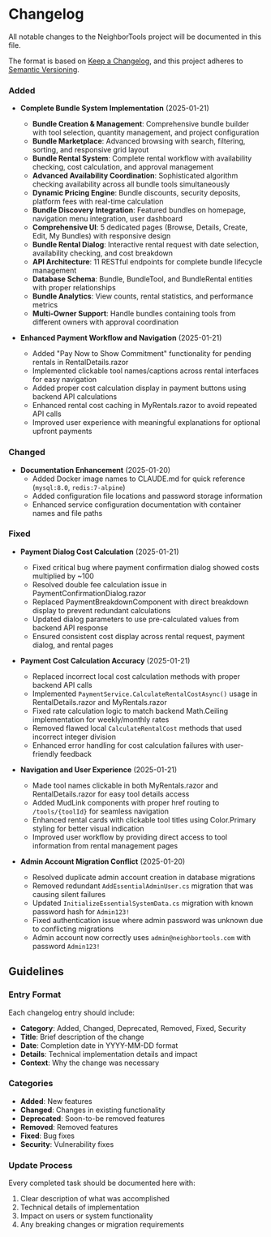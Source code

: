 # Changelog

All notable changes to the NeighborTools project will be documented in this file.

The format is based on [Keep a Changelog](https://keepachangelog.com/en/1.0.0/), and this project adheres to [Semantic Versioning](https://semver.org/spec/v2.0.0.html).

### Added
- **Complete Bundle System Implementation** (2025-01-21)
  - **Bundle Creation & Management**: Comprehensive bundle builder with tool selection, quantity management, and project configuration
  - **Bundle Marketplace**: Advanced browsing with search, filtering, sorting, and responsive grid layout
  - **Bundle Rental System**: Complete rental workflow with availability checking, cost calculation, and approval management
  - **Advanced Availability Coordination**: Sophisticated algorithm checking availability across all bundle tools simultaneously
  - **Dynamic Pricing Engine**: Bundle discounts, security deposits, platform fees with real-time calculation
  - **Bundle Discovery Integration**: Featured bundles on homepage, navigation menu integration, user dashboard
  - **Comprehensive UI**: 5 dedicated pages (Browse, Details, Create, Edit, My Bundles) with responsive design
  - **Bundle Rental Dialog**: Interactive rental request with date selection, availability checking, and cost breakdown
  - **API Architecture**: 11 RESTful endpoints for complete bundle lifecycle management
  - **Database Schema**: Bundle, BundleTool, and BundleRental entities with proper relationships
  - **Bundle Analytics**: View counts, rental statistics, and performance metrics
  - **Multi-Owner Support**: Handle bundles containing tools from different owners with approval coordination

- **Enhanced Payment Workflow and Navigation** (2025-01-21)
  - Added "Pay Now to Show Commitment" functionality for pending rentals in RentalDetails.razor
  - Implemented clickable tool names/captions across rental interfaces for easy navigation
  - Added proper cost calculation display in payment buttons using backend API calculations
  - Enhanced rental cost caching in MyRentals.razor to avoid repeated API calls
  - Improved user experience with meaningful explanations for optional upfront payments

### Changed
- **Documentation Enhancement** (2025-01-20)
  - Added Docker image names to CLAUDE.md for quick reference (`mysql:8.0`, `redis:7-alpine`)
  - Added configuration file locations and password storage information
  - Enhanced service configuration documentation with container names and file paths

### Fixed
- **Payment Dialog Cost Calculation** (2025-01-21)
  - Fixed critical bug where payment confirmation dialog showed costs multiplied by ~100
  - Resolved double fee calculation issue in PaymentConfirmationDialog.razor
  - Replaced PaymentBreakdownComponent with direct breakdown display to prevent redundant calculations
  - Updated dialog parameters to use pre-calculated values from backend API response
  - Ensured consistent cost display across rental request, payment dialog, and rental pages

- **Payment Cost Calculation Accuracy** (2025-01-21)
  - Replaced incorrect local cost calculation methods with proper backend API calls
  - Implemented `PaymentService.CalculateRentalCostAsync()` usage in RentalDetails.razor and MyRentals.razor
  - Fixed rate calculation logic to match backend Math.Ceiling implementation for weekly/monthly rates
  - Removed flawed local `CalculateRentalCost` methods that used incorrect integer division
  - Enhanced error handling for cost calculation failures with user-friendly feedback

- **Navigation and User Experience** (2025-01-21)
  - Made tool names clickable in both MyRentals.razor and RentalDetails.razor for easy tool details access
  - Added MudLink components with proper href routing to `/tools/{toolId}` for seamless navigation
  - Enhanced rental cards with clickable tool titles using Color.Primary styling for better visual indication
  - Improved user workflow by providing direct access to tool information from rental management pages
- **Admin Account Migration Conflict** (2025-01-20)
  - Resolved duplicate admin account creation in database migrations
  - Removed redundant `AddEssentialAdminUser.cs` migration that was causing silent failures
  - Updated `InitializeEssentialSystemData.cs` migration with known password hash for `Admin123!`
  - Fixed authentication issue where admin password was unknown due to conflicting migrations
  - Admin account now correctly uses `admin@neighbortools.com` with password `Admin123!`

## Guidelines

### Entry Format
Each changelog entry should include:
- **Category**: Added, Changed, Deprecated, Removed, Fixed, Security
- **Title**: Brief description of the change
- **Date**: Completion date in YYYY-MM-DD format
- **Details**: Technical implementation details and impact
- **Context**: Why the change was necessary

### Categories
- **Added**: New features
- **Changed**: Changes in existing functionality  
- **Deprecated**: Soon-to-be removed features
- **Removed**: Removed features
- **Fixed**: Bug fixes
- **Security**: Vulnerability fixes

### Update Process
Every completed task should be documented here with:
1. Clear description of what was accomplished
2. Technical details of implementation
3. Impact on users or system functionality
4. Any breaking changes or migration requirements